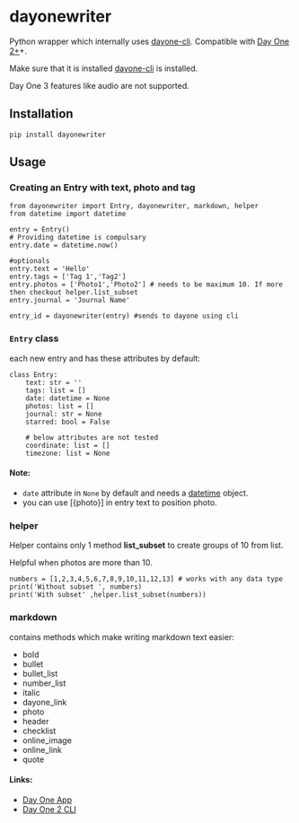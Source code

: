 # dayonewriter
Python wrapper which internally uses [dayone-cli](http://help.dayoneapp.com/day-one-2-0/command-line-interface-cli). Compatible with [Day One 2+](http://dayoneapp.com/)+.

Make sure that it is installed [dayone-cli](http://help.dayoneapp.com/day-one-2-0/command-line-interface-cli) is installed.

Day One 3 features like audio are not supported.

## Installation

```pip install dayonewriter```

## Usage

### Creating an Entry with text, photo and tag

```
from dayonewriter import Entry, dayonewriter, markdown, helper
from datetime import datetime

entry = Entry()
# Providing datetime is compulsary
entry.date = datetime.now() 

#optionals
entry.text = 'Hello' 
entry.tags = ['Tag 1','Tag2']
entry.photos = ['Photo1','Photo2'] # needs to be maximum 10. If more then checkout helper.list_subset
entry.journal = 'Journal Name'

entry_id = dayonewriter(entry) #sends to dayone using cli
```

### ```Entry``` class
each new entry and has these attributes by default:
```
class Entry:
    text: str = ''
    tags: list = []
    date: datetime = None
    photos: list = []
    journal: str = None
    starred: bool = False
    
    # below attributes are not tested 
    coordinate: list = []
    timezone: list = None
```

#### Note:
- ```date``` attribute in ```None``` by default and needs a [datetime](https://docs.python.org/3/library/datetime.html) object.
- you can use [{photo}] in entry text to position photo.

### helper

Helper contains only 1 method **list_subset** to create groups of 10 from list. 

Helpful when photos are more than 10.

```
numbers = [1,2,3,4,5,6,7,8,9,10,11,12,13] # works with any data type
print('Without subset ', numbers)
print('With subset' ,helper.list_subset(numbers))
```

### markdown

contains methods which make writing markdown text easier:
- bold
- bullet
- bullet_list
- number_list
- italic
- dayone_link
- photo
- header
- checklist
- online_image
- online_link
- quote

#### Links:
- [Day One App](http://dayoneapp.com/)
- [Day One 2 CLI](http://help.dayoneapp.com/day-one-2-0/command-line-interface-cli)
